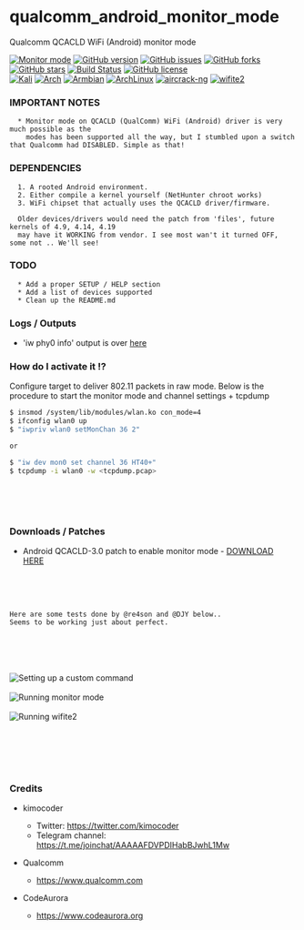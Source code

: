 
# qualcomm_android_monitor_mode
Qualcomm QCACLD WiFi (Android) monitor mode

[![Monitor mode](https://img.shields.io/badge/monitor%20mode-working-brightgreen.svg)](#)
[![GitHub version](https://raster.shields.io/badge/version-DEV-lightgrey.svg)](#)
[![GitHub issues](https://img.shields.io/github/issues/kimocoder/qualcomm_android_monitor_mode.svg)](https://github.com/kimocoder/qualcomm_android_monitor_mode/issues)
[![GitHub forks](https://img.shields.io/github/forks/kimocoder/qualcomm_android_monitor_mode.svg)](https://github.com/kimocoder/qualcomm_android_monitor_mode/network)
[![GitHub stars](https://img.shields.io/github/stars/kimocoder/qualcomm_android_monitor_mode.svg)](https://github.com/kimocoder/qualcomm_android_monitor_mode/stargazers)
[![Build Status](https://travis-ci.org/kimocoder/qualcomm_android_monitor_mode.svg?branch=master)](https://travis-ci.org/kimocoder/qualcomm_android_monitor_mode)
[![GitHub license](https://img.shields.io/github/license/kimocoder/qualcomm_android_monitor_mode.svg)](https://github.com/kimocoder/qualcomm_android_monitor_mode/blob/master/LICENSE)
<br>
[![Kali](https://img.shields.io/badge/Kali-supported-blue.svg)](https://www.kali.org)
[![Arch](https://img.shields.io/badge/Arch-supported-blue.svg)](https://www.archlinux.org)
[![Armbian](https://img.shields.io/badge/Armbian-supported-blue.svg)](https://www.armbian.com)
[![ArchLinux](https://img.shields.io/badge/ArchLinux-supported-blue.svg)](https://img.shields.io/badge/ArchLinux-supported-blue.svg)
[![aircrack-ng](https://img.shields.io/badge/aircrack--ng-supported-blue.svg)](https://github.com/aircrack-ng/aircrack-ng)
[![wifite2](https://img.shields.io/badge/wifite2-supported-blue.svg)](https://github.com/derv82/wifite2)


### IMPORTANT NOTES
```
  * Monitor mode on QCACLD (QualComm) WiFi (Android) driver is very much possible as the
    modes has been supported all the way, but I stumbled upon a switch that Qualcomm had DISABLED. Simple as that!
```

### DEPENDENCIES
```
  1. A rooted Android environment.
  2. Either compile a kernel yourself (NetHunter chroot works)
  3. WiFi chipset that actually uses the QCACLD driver/firmware.
  
  Older devices/drivers would need the patch from 'files', future kernels of 4.9, 4.14, 4.19
  may have it WORKING from vendor. I see most wan't it turned OFF, some not .. We'll see!
```

### TODO
```
  * Add a proper SETUP / HELP section
  * Add a list of devices supported
  * Clean up the README.md
```


### Logs / Outputs

* 'iw phy0 info' output is over [here](https://github.com/kimocoder/qualcomm_android_monitor_mode/blob/master/docs/iwphy_output.txt)



### How do I activate it !?

Configure target to deliver 802.11 packets in raw mode.
Below is the procedure to start the monitor mode and channel settings + tcpdump

```sh
$ insmod /system/lib/modules/wlan.ko con_mode=4
$ ifconfig wlan0 up
$ "iwpriv wlan0 setMonChan 36 2"

or

$ "iw dev mon0 set channel 36 HT40+"
$ tcpdump -i wlan0 -w <tcpdump.pcap>
```

<br><br><br>

### Downloads / Patches
  * Android QCACLD-3.0 patch to enable monitor mode - [DOWNLOAD HERE](https://github.com/kimocoder/qualcomm_android_monitor_mode/raw/master/files/enable_monitor_mode.patch)

<br><br><br>
```
Here are some tests done by @re4son and @DJY below..
Seems to be working just about perfect.
```

<br><br><br><br>
![Setting up a custom command](https://i.imgur.com/cTJhOTB.jpg)
<br><br>
![Running monitor mode](https://i.imgur.com/s5gzFso.jpg)
<br><br>
![Running wifite2](https://i.imgur.com/VNpiXEk.jpg)
<br><br><br><br><br><br>



### Credits
* kimocoder
  * Twitter: https://twitter.com/kimocoder
  * Telegram channel: https://t.me/joinchat/AAAAAFDVPDIHabBJwhL1Mw

* Qualcomm
  * https://www.qualcomm.com

* CodeAurora
  * https://www.codeaurora.org

